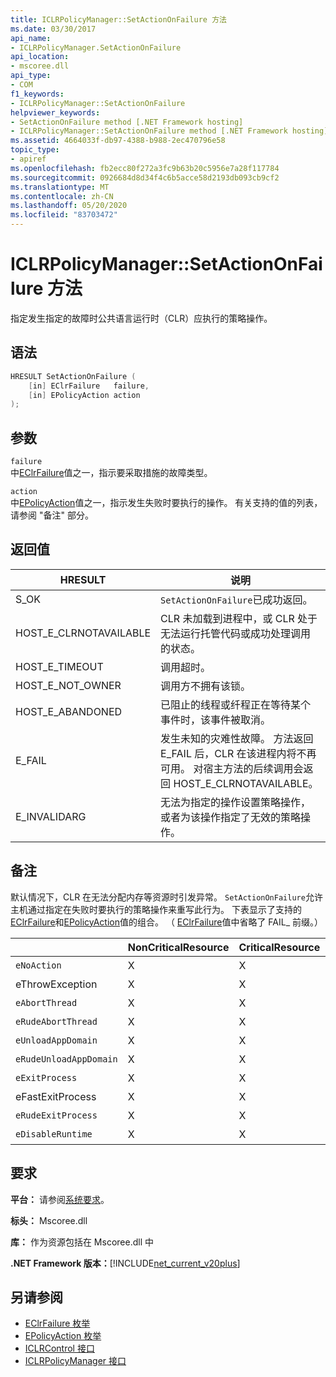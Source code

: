 ```yaml
---
title: ICLRPolicyManager::SetActionOnFailure 方法
ms.date: 03/30/2017
api_name:
- ICLRPolicyManager.SetActionOnFailure
api_location:
- mscoree.dll
api_type:
- COM
f1_keywords:
- ICLRPolicyManager::SetActionOnFailure
helpviewer_keywords:
- SetActionOnFailure method [.NET Framework hosting]
- ICLRPolicyManager::SetActionOnFailure method [.NET Framework hosting]
ms.assetid: 4664033f-db97-4388-b988-2ec470796e58
topic_type:
- apiref
ms.openlocfilehash: fb2ecc80f272a3fc9b63b20c5956e7a28f117784
ms.sourcegitcommit: 0926684d8d34f4c6b5acce58d2193db093cb9cf2
ms.translationtype: MT
ms.contentlocale: zh-CN
ms.lasthandoff: 05/20/2020
ms.locfileid: "83703472"
---
```

# <a name="iclrpolicymanagersetactiononfailure-method"></a>ICLRPolicyManager::SetActionOnFailure 方法
指定发生指定的故障时公共语言运行时（CLR）应执行的策略操作。  
  
## <a name="syntax"></a>语法  
  
```cpp  
HRESULT SetActionOnFailure (  
    [in] EClrFailure   failure,  
    [in] EPolicyAction action  
);  
```  
  
## <a name="parameters"></a>参数  
 `failure`  
 中[EClrFailure](eclrfailure-enumeration.md)值之一，指示要采取措施的故障类型。  
  
 `action`  
 中[EPolicyAction](epolicyaction-enumeration.md)值之一，指示发生失败时要执行的操作。 有关支持的值的列表，请参阅 "备注" 部分。  
  
## <a name="return-value"></a>返回值  
  
|HRESULT|说明|  
|-------------|-----------------|  
|S_OK|`SetActionOnFailure`已成功返回。|  
|HOST_E_CLRNOTAVAILABLE|CLR 未加载到进程中，或 CLR 处于无法运行托管代码或成功处理调用的状态。|  
|HOST_E_TIMEOUT|调用超时。|  
|HOST_E_NOT_OWNER|调用方不拥有该锁。|  
|HOST_E_ABANDONED|已阻止的线程或纤程正在等待某个事件时，该事件被取消。|  
|E_FAIL|发生未知的灾难性故障。 方法返回 E_FAIL 后，CLR 在该进程内将不再可用。 对宿主方法的后续调用会返回 HOST_E_CLRNOTAVAILABLE。|  
|E_INVALIDARG|无法为指定的操作设置策略操作，或者为该操作指定了无效的策略操作。|  
  
## <a name="remarks"></a>备注  
 默认情况下，CLR 在无法分配内存等资源时引发异常。 `SetActionOnFailure`允许主机通过指定在失败时要执行的策略操作来重写此行为。 下表显示了支持的[EClrFailure](eclrfailure-enumeration.md)和[EPolicyAction](../../../../docs/framework/unmanaged-api/hosting/epolicyaction-enumeration.md)值的组合。 （ [EClrFailure](eclrfailure-enumeration.md)值中省略了 FAIL_ 前缀。）  
  
||NonCriticalResource|CriticalResource|FatalRuntime|OrphanedLock|StackOverflow|AccessViolation|CodeContract|  
|-|-------------------------|----------------------|------------------|------------------|-------------------|---------------------|------------------|  
|`eNoAction`|X|X||||空值||  
|eThrowException|X|X||||空值||  
|`eAbortThread`|X|X||||空值|X|  
|`eRudeAbortThread`|X|X||||空值|X|  
|`eUnloadAppDomain`|X|X||X||空值|X|  
|`eRudeUnloadAppDomain`|X|X||X|X|空值|X|  
|`eExitProcess`|X|X||X|X|空值|X|  
|eFastExitProcess|X|X||X|X|空值||  
|`eRudeExitProcess`|X|X|X|X|X|空值||  
|`eDisableRuntime`|X|X|X|X|X|空值||  
  
## <a name="requirements"></a>要求  
 **平台：** 请参阅[系统要求](../../get-started/system-requirements.md)。  
  
 **标头：** Mscoree.dll  
  
 **库：** 作为资源包括在 Mscoree.dll 中  
  
 **.NET Framework 版本：**[!INCLUDE[net_current_v20plus](../../../../includes/net-current-v20plus-md.md)]  
  
## <a name="see-also"></a>另请参阅

- [EClrFailure 枚举](eclrfailure-enumeration.md)
- [EPolicyAction 枚举](epolicyaction-enumeration.md)
- [ICLRControl 接口](iclrcontrol-interface.md)
- [ICLRPolicyManager 接口](iclrpolicymanager-interface.md)
